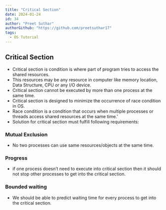 ```yaml
---
title: "Critical Section"
date: 2024-01-24
id: 34
author: "Preet Suthar"
authorGithub: "https://github.com/preetsuthar17"
tags:
  - OS Tutorial
---
```


## Critical Section

- Critical section is condition is where part of program tries to access the shared resources.
- This resources may be any resource in computer like memory location, Data Structure, CPU or any I/O device.
- Critical section cannot be executed by more than one process at the same time.
- Critical section is designed to minimize the occurrence of race condition in OS.
- Race condition is a condition that occurs when multiple processes or threads access shared resources at the same time.’
- Solution for critical section must fulfill following requirements:

### Mutual Exclusion

- No two processes can use same resources/objects at the same time.

### Progress

- if one process doesn’t need to execute into critical section then it should not stop other processes to get into the critical section.

### Bounded waiting

- We should be able to predict waiting time for every process to get into the critical section.
